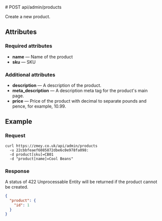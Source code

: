 # POST api/admin/products

Create a new product.

## Attributes

### Required attributes

* **name** — Name of the product
* **sku** — SKU

### Additional attributes

* **description** — A description of the product.
* **meta_description** — A description meta tag for the product's main page.
* **price** — Price of the product with decimal to separate pounds and pence,
for example, 10.99.

## Example

### Request

```
curl https://zmey.co.uk/api/admin/products
  -u 22cbbfeaef6085872dbe6c0e978fa098:
  -d product[sku]=CB01
  -d "product[name]=Cool Beans"
```

### Response

A status of 422 Unprocessable Entity will be returned if the product cannot be
created.

```json
{
  "product": {
    "id": 1
  }
}
```
